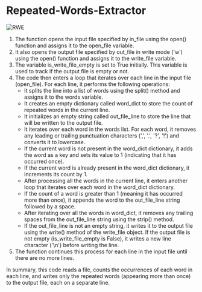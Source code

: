 # Repeated-Words-Extractor
![RWE](https://github.com/ashkq/Repeated-Words-Extractor/assets/137235427/f2a70730-e0bc-4cc1-b3cd-140d6ca63d30)

1. The function opens the input file specified by in_file using the open() function and assigns it to the open_file variable.
2. It also opens the output file specified by out_file in write mode ('w') using the open() function and assigns it to the write_file variable.
3. The variable is_write_file_empty is set to True initially. This variable is used to track if the output file is empty or not.
4. The code then enters a loop that iterates over each line in the input file (open_file). For each line, it performs the following operations:
   - It splits the line into a list of words using the split() method and assigns it to the words variable.
   - It creates an empty dictionary called word_dict to store the count of repeated words in the current line.
   - It initializes an empty string called out_file_line to store the line that will be written to the output file.
   - It iterates over each word in the words list. For each word, it removes any leading or trailing punctuation characters (',', '.', '?', '!') and converts it to lowercase.
   - If the current word is not present in the word_dict dictionary, it adds the word as a key and sets its value to 1 (indicating that it has occurred once).
   - If the current word is already present in the word_dict dictionary, it increments its count by 1.
   - After processing all the words in the current line, it enters another loop that iterates over each word in the word_dict dictionary.
   - If the count of a word is greater than 1 (meaning it has occurred more than once), it appends the word to the out_file_line string followed by a space.
   - After iterating over all the words in word_dict, it removes any trailing spaces from the out_file_line string using the strip() method.
   - If the out_file_line is not an empty string, it writes it to the output file using the write() method of the write_file object. If the output file is not empty (is_write_file_empty is False), it writes a new line character ('\n') before writing the line.
5. The function continues this process for each line in the input file until there are no more lines.

In summary, this code reads a file, counts the occurrences of each word in each line, and writes only the repeated words (appearing more than once) to the output file, each on a separate line.
